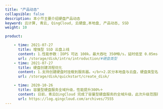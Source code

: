 ```yaml
---
title: "产品动态"
collapsible: false
description: 本小节主要介绍硬盘产品动态
keyword: 云计算, 青云, QingCloud, 云硬盘,本地盘, 产品动态, SSD
weight: 10

product:

    - time: 2021-07-27
      title: 增强型 SSD 云盘上线 
      content: 1.性能参数：IOPS 可达 100k，最大吞吐 350MB/s，延时低至 0.05ms</br>2.容量范围：450GB - 32000GB</br>3.上线区域：pek3b（北京3区- B）
      url: /storage/disk/intro/introduction/#硬盘类型
    - time: 2021-07-27
      title: 硬盘创建流程优化
      content: 1.支持创建硬盘时挂载到服务器。</br>2.区分本地盘与云盘，硬盘类型名称变更：“SSD企业级硬盘”更名为“企业型 SSD 本地盘”；“基础型硬盘”更名为“基础型本地盘”；“企业级分布式 SAN（NeonSAN）”更名为“通用型 SSD 云盘”；“容量型硬盘”更名为“容量型云盘”。</br>3.支持创建硬盘同时绑定硬盘备份策略。
      url: /storage/disk/quickstart/create_disk/

    - time: 2020-10-26
      title: 容量型硬盘服务全域升级，性能提升300%＋
      content: 日前，青云QingCloud 完成了容量型硬盘服务的全域升级，此次升级范围覆盖北京3区Region，上海2区Region，广东1区Region 以及雅加达区。 升级完成后，基于新的技术架构，容量型硬盘的单盘性能指标提升超过 300%，单盘最大容量为 10T，最大吞吐可达 150MB/s，最大 IOPS 可达 5500，适用于对容量要求较高，并且对性能有一定要求的应用，例如开发测试、视频、音频、归档等业务。
      url: https://log.qingcloud.com/archives/7555
---
```


<!-- 设置上述参数可生成产品动态页  -->



